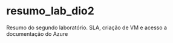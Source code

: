 # resumo_lab_dio2
Resumo do segundo laboratório. SLA, criação de VM e acesso a documentação do Azure
